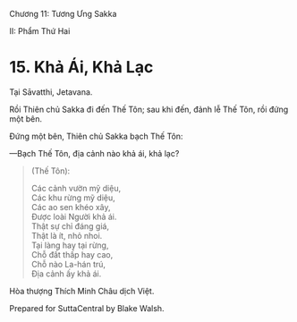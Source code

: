  

Chương 11: Tương Ưng Sakka

II: Phẩm Thứ Hai

# 15\. Khả Ái, Khả Lạc

Tại Sāvatthi, Jetavana.

Rồi Thiên chủ Sakka đi đến Thế Tôn; sau khi đến, đảnh lễ Thế Tôn, rồi đứng một bên.

Ðứng một bên, Thiên chủ Sakka bạch Thế Tôn:

—Bạch Thế Tôn, địa cảnh nào khả ái, khả lạc?

> (Thế Tôn):
> 
> Các cảnh vườn mỹ diệu,  
> Các khu rừng mỹ diệu,  
> Các ao sen khéo xây,  
> Ðược loài Người khả ái.  
> Thật sự chỉ đáng giá,  
> Thật là ít, nhỏ nhoi.  
> Tại làng hay tại rừng,  
> Chỗ đất thấp hay cao,  
> Chỗ nào La-hán trú,  
> Ðịa cảnh ấy khả ái.

Hòa thượng Thích Minh Châu dịch Việt.

Prepared for SuttaCentral by Blake Walsh.